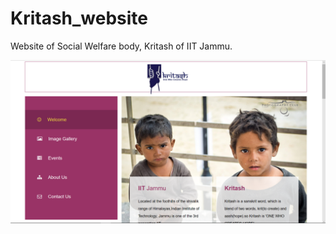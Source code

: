 # Kritash_website
Website of Social Welfare body, Kritash of IIT Jammu.

<img src = "https://github.com/Sachindrck/Kritash_website/blob/master/kritah_website.PNG">
